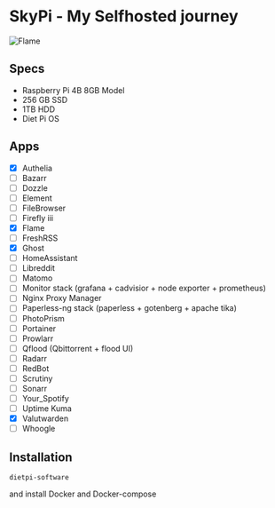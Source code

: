 # SkyPi - My Selfhosted journey

![Flame](https://i.imgur.com/L4AG9hw.png)

## Specs

* Raspberry Pi 4B 8GB Model
* 256 GB SSD
* 1TB HDD
* Diet Pi OS

## Apps

* [X] Authelia
* [ ] Bazarr
* [ ] Dozzle
* [ ] Element
* [ ] FileBrowser
* [ ] Firefly iii
* [X] Flame
* [ ] FreshRSS
* [X] Ghost
* [ ] HomeAssistant
* [ ] Libreddit
* [ ] Matomo
* [ ] Monitor stack (grafana + cadvisior + node exporter + prometheus)
* [ ] Nginx Proxy Manager
* [ ] Paperless-ng stack (paperless + gotenberg + apache tika)
* [ ] PhotoPrism
* [ ] Portainer
* [ ] Prowlarr
* [ ] Qflood (Qbittorrent + flood UI)
* [ ] Radarr
* [ ] RedBot
* [ ] Scrutiny
* [ ] Sonarr
* [ ] Your_Spotify
* [ ] Uptime Kuma
* [X] Valutwarden
* [ ] Whoogle

## Installation

`dietpi-software`

and install Docker and Docker-compose
